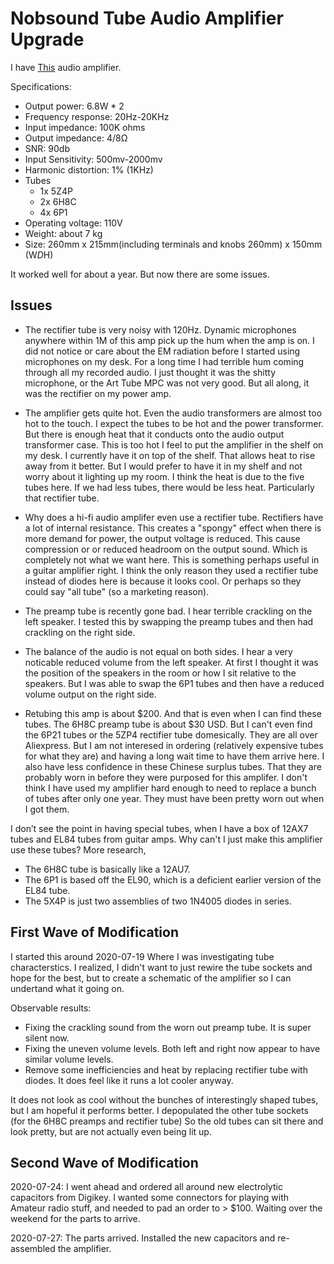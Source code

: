 # Nobsound Tube Audio Amplifier Upgrade

I have [This](https://www.amazon.ca/Nobsound-Amplifier-Single-Ended-Handcrafted-Headphone/dp/B073ZXZ3Z5/ref=pd_sbs_23_4/141-4129253-6401105?_encoding=UTF8&pd_rd_i=B073ZXZ3Z5&pd_rd_r=ca6cc800-ad86-41f4-a456-962dbec88bf6&pd_rd_w=sb9mR&pd_rd_wg=G2g7P&pf_rd_p=0ec96c83-1800-4e36-8486-44f5573a2612&pf_rd_r=6QRWN55C83C348ZCCW72&psc=1&refRID=6QRWN55C83C348ZCCW72) audio amplifier.

Specifications:

* Output power: 6.8W * 2
* Frequency response: 20Hz-20KHz
* Input impedance: 100K ohms
* Output impedance: 4/8Ω
* SNR: 90db
* Input Sensitivity: 500mv-2000mv
* Harmonic distortion: 1% (1KHz)
* Tubes
  * 1x 5Z4P
  * 2x 6H8C
  * 4x 6P1
* Operating voltage: 110V
* Weight: about 7 kg
* Size: 260mm x 215mm(including terminals and knobs 260mm) x 150mm (W*D*H)

It worked well for about a year.  But now there are some issues.

## Issues

* The rectifier tube is very noisy with 120Hz. Dynamic microphones anywhere within 1M of this amp pick up the hum when the amp is on. I did not notice or care about the EM radiation before I started using microphones on my desk. For a long time I had terrible hum coming through all my recorded audio. I just thought it was the shitty microphone, or the Art Tube MPC was not very good. But all along, it was the rectifier on my power amp.

* The amplifier gets quite hot. Even the audio transformers are almost too hot to the touch. I expect the tubes to be hot and the power transformer. But there is enough heat that it conducts onto the audio output transformer case. This is too hot I feel to put the amplifier in the shelf on my desk. I currently have it on top of the shelf. That allows heat to rise away from it better. But I would prefer to have it in my shelf and not worry about it lighting up my room. I think the heat is due to the five tubes here. If we had less tubes, there would be less heat. Particularly that rectifier tube.

* Why does a hi-fi audio amplifer even use a rectifier tube. Rectifiers have a lot of internal resistance. This creates a "spongy" effect when there is more demand for power, the output voltage is reduced. This cause compression or or reduced headroom on the output sound. Which is completely not what we want here. This is something perhaps useful in a guitar amplifier right. I think the only reason they used a rectifier tube instead of diodes here is because it looks cool. Or perhaps so they could say "all tube" (so a marketing reason).

* The preamp tube is recently gone bad. I hear terrible crackling on the left speaker. I tested this by swapping the preamp tubes and then had crackling on the right side.

* The balance of the audio is not equal on both sides. I hear a very noticable reduced volume from the left speaker. At first I thought it was the position of the speakers in the room or how I sit relative to the speakers. But I was able to swap the 6P1 tubes and then have a reduced volume output on the right side.

* Retubing this amp is about $200. And that is even when I can find these tubes. The 6H8C preamp tube is about $30 USD. But I can't even find the 6P21 tubes or the 5ZP4 rectifier tube domesically. They are all over Aliexpress. But I am not interesed in ordering (relatively expensive tubes for what they are) and having a long wait time to have them arrive here. I also have less confidence in these Chinese surplus tubes. That they are probably worn in before they were purposed for this amplifer. I don't think I have used my amplifier hard enough to need to replace a bunch of tubes after only one year. They must have been pretty worn out when I got them.

I don’t see the point in having special tubes, when I have a box of 12AX7 tubes and EL84 tubes from guitar amps. Why can't I just make this amplifier use these tubes?
More research,

* The 6H8C tube is basically like a 12AU7.
* The 6P1 is based off the EL90, which is a deficient earlier version of the EL84 tube.
* The 5X4P is just two assemblies of two 1N4005 diodes in series.

## First Wave of Modification

I started this around 2020-07-19 Where I was investigating tube characterstics. I realized, I didn't want to just rewire the tube sockets and hope for the best, but to create a schematic of the amplifier so I can undertand what it going on.

Observable results:

* Fixing the crackling sound from the worn out preamp tube. It is super silent now.
* Fixing the uneven volume levels. Both left and right now appear to have similar volume levels.
* Remove some inefficiencies and heat by replacing rectifier tube with diodes. It does feel like it runs a lot cooler anyway.

It does not look as cool without the bunches of interestingly shaped tubes, but I am hopeful it performs better. I depopulated the other tube sockets (for the 6H8C preamps and rectifier tube) So the old tubes can sit there and look pretty, but are not actually even being lit up.

## Second Wave of Modification

2020-07-24:  I went ahead and ordered all around new electrolytic capacitors from Digikey. I wanted some connectors for playing with Amateur radio stuff, and needed to pad an order to > $100. Waiting over the weekend for the parts to arrive.

2020-07-27: The parts arrived. Installed the new capacitors and re-assembled the amplifier.
